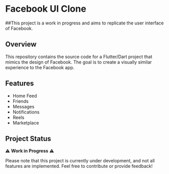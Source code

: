 # Facebook UI Clone

##This project is a work in progress and aims to replicate the user interface of Facebook.

## Overview

This repository contains the source code for a Flutter/Dart project that mimics the design of Facebook. The goal is to create a visually similar experience to the Facebook app.

## Features

- Home Feed
- Friends
- Messages
- Notifications
- Reels
- Marketplace

## Project Status

⚠️ **Work in Progress** ⚠️

Please note that this project is currently under development, and not all features are implemented. Feel free to contribute or provide feedback!

